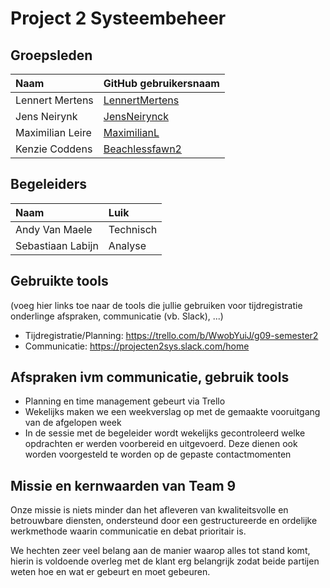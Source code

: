 # Project 2 Systeembeheer

## Groepsleden

| Naam     | GitHub gebruikersnaam                   |
| :---     | :---                                    |
| Lennert Mertens | [LennertMertens](https://github.com/LennertMertens) |
| Jens Neirynk | [JensNeirynck](https://github.com/JensNeirynck) |
| Maximilian Leire | [MaximilianL](https://github.com/MaximilianL) |
| Kenzie Coddens | [Beachlessfawn2](https://github.com/Beachlessfawn2) |

## Begeleiders

| Naam     | Luik                  |
| :---     | :---                                    |
| Andy Van Maele | Technisch |
| Sebastiaan Labijn | Analyse |

## Gebruikte tools

(voeg hier links toe naar de tools die jullie gebruiken voor tijdregistratie onderlinge afspraken, communicatie (vb. Slack), ...)

* Tijdregistratie/Planning: <https://trello.com/b/WwobYuiJ/g09-semester2>
* Communicatie: <https://projecten2sys.slack.com/home>

## Afspraken ivm communicatie, gebruik tools

* Planning en time management gebeurt via Trello
* Wekelijks maken we een weekverslag op met de gemaakte vooruitgang van de afgelopen week
* In de sessie met de begeleider wordt wekelijks gecontroleerd welke opdrachten er werden voorbereid en uitgevoerd. Deze dienen ook worden voorgesteld te worden op de gepaste contactmomenten


## Missie en kernwaarden van Team 9

Onze missie is niets minder dan het afleveren van kwaliteitsvolle en betrouwbare diensten, ondersteund door een gestructureerde en ordelijke werkmethode waarin communicatie en debat prioritair is.

We hechten zeer veel belang aan de manier waarop alles tot stand komt, hierin is voldoende overleg met de klant erg belangrijk zodat beide partijen weten hoe en wat er gebeurt en moet gebeuren.

